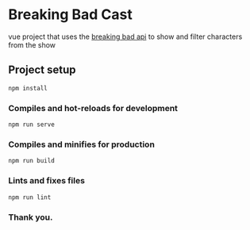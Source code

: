 # Breaking Bad Cast
vue project that uses the [breaking bad api](https://breakingbadapi.com/documentation) to show and filter characters from the show

## Project setup
```
npm install
```

### Compiles and hot-reloads for development
```
npm run serve
```

### Compiles and minifies for production
```
npm run build
```

### Lints and fixes files
```
npm run lint
```

### Thank you.
